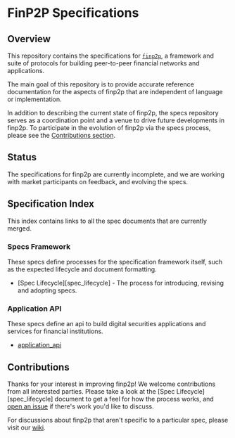 # FinP2P Specifications

## Overview

This repository contains the specifications for [`finp2p`](https://finp2p.atlassian.net/wiki/spaces/FINP2P), a
framework and suite of protocols for building peer-to-peer financial networks and applications.

The main goal of this repository is to provide accurate reference documentation
for the aspects of finp2p that are independent of language or implementation.

In addition to describing the current state of finp2p, the specs repository
serves as a coordination point and a venue to drive future developments in
finp2p. To participate in the evolution of finp2p via the specs process, please
see the [Contributions section](#contributions).

## Status

The specifications for finp2p are currently incomplete, and we are working with market participants on
feedback, and evolving the specs.

## Specification Index

This index contains links to all the spec documents that are currently merged.

### Specs Framework

These specs define processes for the specification framework itself, such as the
expected lifecycle and document formatting.

- [Spec Lifecycle][spec_lifecycle] - The process for introducing, revising and
  adopting specs.

### Application API

These specs define an api to build digital securities applications and services for financial institutions.
- [application_api][spec_application_api] 


## Contributions

Thanks for your interest in improving finp2p! We welcome contributions from all
interested parties. Please take a look at the [Spec Lifecycle][spec_lifecycle]
document to get a feel for how the process works, and [open an
issue](https://github.com/finp2p/specifications/issues/new) if there's work you'd like to
discuss.

For discussions about finp2p that aren't specific to a particular spec, please visit our
[wiki](https://finp2p.atlassian.net/wiki/spaces/FINP2P).


[spec_application_api]: ./application-api/README.md
